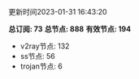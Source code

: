 更新时间2023-01-31 16:43:20

**总订阅: 73**
**总节点: 888**
**有效节点: 194**
- v2ray节点: 132
- ss节点: 56
- trojan节点: 6
